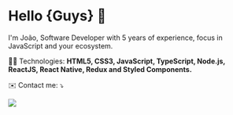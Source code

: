 <h1>Hello {Guys} 👋</h1>
<p>I'm João, Software Developer with 5 years of experience, focus in JavaScript and your ecosystem.</p>

<p>👨‍💻 Technologies: <strong>HTML5, CSS3, JavaScript, TypeScript, Node.js, ReactJS, React Native, Redux and Styled Components.</strong></p>

<p>✉️ Contact me: ⤵</p>
<a href="https://www.linkedin.com/in/joaobenthin" alt="LinkedIn">
  <img src="https://img.shields.io/badge/-Linkedin-0e76a8?style=for-the-badge&logo=Linkedin&logoColor=white&link=https://www.linkedin.com/in/iuricode" />
</a>
